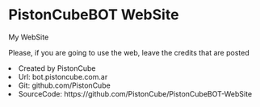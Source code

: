 # PistonCubeBOT WebSite
My WebSite

Please, if you are going to use the web, leave the credits that are posted

 <li>Created by PistonCube</li>
 <li>Url: bot.pistoncube.com.ar</li>
 <li>Git: github.com/PistonCube</li>
 <li>SourceCode: https://github.com/PistonCube/PistonCubeBOT-WebSite</li>